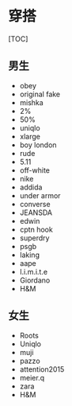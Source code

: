 # 穿搭

[TOC]

## 男生

- obey
- original fake
- mishka
- 2%
- 50%
- uniqlo
- xlarge
- boy london
- rude
- 5.11
- off-white
- nike
- addida
- under armor
- converse
- JEANSDA
- edwin
- cptn hook
- superdry
- psgb
- laking
- aape
- l.i.m.i.t.e
- Giordano
- H&M

## 女生

- Roots
- Uniqlo
- muji
- pazzo
- attention2015
- meier.q
- zara
- H&M
